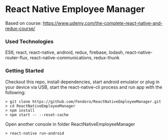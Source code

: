 # React Native Employee Manager

Based on course: https://www.udemy.com/the-complete-react-native-and-redux-course/

### Used Technologies

ES6, react, react-native, android, redux, firebase, lodash, react-native-router-flux, react-native-communications, redux-thunk

### Getting Started

Checkout this repo, install dependencies, start android emulator or plug in your device via USB, 
start the react-native-cli process and run app with the following:

```
> git clone https://github.com/Fendoro/ReactNativeEmployeeManager.git
> cd ReactNativeEmployeeManager
> npm install
> npm start -- --reset-cache
```

Open another console in folder ReactNativeEmployeeManager

```
> react-native run-android
```
